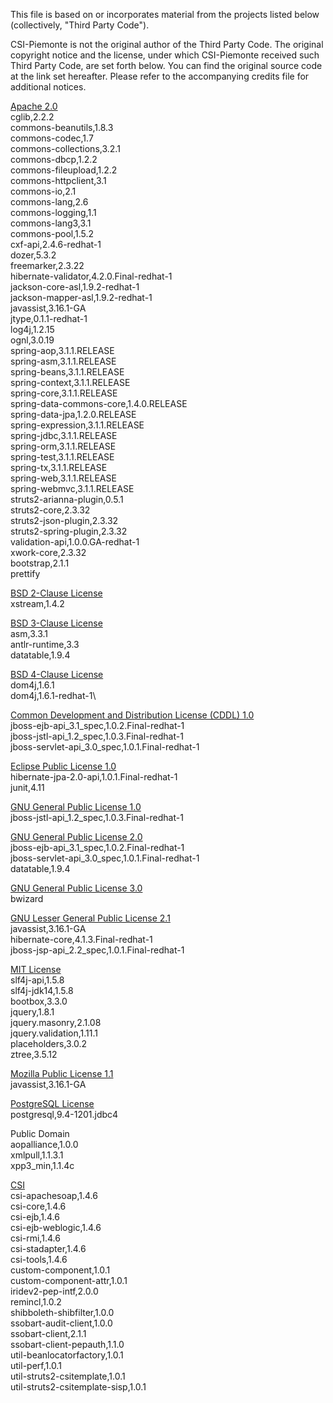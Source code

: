 This file is based on or incorporates material from the projects listed below
(collectively, "Third Party Code").

CSI-Piemonte is not the original author of the Third Party Code.
The original copyright notice and the license, under which CSI-Piemonte received such Third Party Code,
are set forth below. You can find the original source code at the link set hereafter.
Please refer to the accompanying credits file for additional notices.

[Apache 2.0](../lib/third-party-licenses/APACHE%202.0-LICENSE.txt)\
cglib,2.2.2\
commons-beanutils,1.8.3\
commons-codec,1.7\
commons-collections,3.2.1\
commons-dbcp,1.2.2\
commons-fileupload,1.2.2\
commons-httpclient,3.1\
commons-io,2.1\
commons-lang,2.6\
commons-logging,1.1\
commons-lang3,3.1\
commons-pool,1.5.2\
cxf-api,2.4.6-redhat-1\
dozer,5.3.2\
freemarker,2.3.22\
hibernate-validator,4.2.0.Final-redhat-1\
jackson-core-asl,1.9.2-redhat-1\
jackson-mapper-asl,1.9.2-redhat-1\
javassist,3.16.1-GA\
jtype,0.1.1-redhat-1\
log4j,1.2.15\
ognl,3.0.19\
spring-aop,3.1.1.RELEASE\
spring-asm,3.1.1.RELEASE\
spring-beans,3.1.1.RELEASE\
spring-context,3.1.1.RELEASE\
spring-core,3.1.1.RELEASE\
spring-data-commons-core,1.4.0.RELEASE\
spring-data-jpa,1.2.0.RELEASE\
spring-expression,3.1.1.RELEASE\
spring-jdbc,3.1.1.RELEASE\
spring-orm,3.1.1.RELEASE\
spring-test,3.1.1.RELEASE\
spring-tx,3.1.1.RELEASE\
spring-web,3.1.1.RELEASE\
spring-webmvc,3.1.1.RELEASE\
struts2-arianna-plugin,0.5.1\
struts2-core,2.3.32\
struts2-json-plugin,2.3.32\
struts2-spring-plugin,2.3.32\
validation-api,1.0.0.GA-redhat-1\
xwork-core,2.3.32\
bootstrap,2.1.1\
prettify

[BSD 2-Clause License](../lib/third-party-licenses/BSD%202-CLAUSE-LICENSE.txt)\
xstream,1.4.2

[BSD 3-Clause License](../lib/third-party-licenses/BSD%203-CLAUSE-LICENSE.txt)\
asm,3.3.1\
antlr-runtime,3.3\
datatable,1.9.4

[BSD 4-Clause License](../lib/third-party-licenses/BSD%204-CLAUSE-LICENSE.txt)\
dom4j,1.6.1\
dom4j,1.6.1-redhat-1\

[Common Development and Distribution License (CDDL) 1.0](../lib/third-party-licenses/CDDL%201.0-LICENSE.txt)\
jboss-ejb-api_3.1_spec,1.0.2.Final-redhat-1\
jboss-jstl-api_1.2_spec,1.0.3.Final-redhat-1\
jboss-servlet-api_3.0_spec,1.0.1.Final-redhat-1

[Eclipse Public License 1.0](../lib/third-party-licenses/EPL%201.0-LICENSE.txt)\
hibernate-jpa-2.0-api,1.0.1.Final-redhat-1\
junit,4.11

[GNU General Public License 1.0](../lib/third-party-licenses/GPL%201.0.txt)\
jboss-jstl-api_1.2_spec,1.0.3.Final-redhat-1

[GNU General Public License 2.0](../lib/third-party-licenses/GPL%202.0.txt)\
jboss-ejb-api_3.1_spec,1.0.2.Final-redhat-1\
jboss-servlet-api_3.0_spec,1.0.1.Final-redhat-1\
datatable,1.9.4

[GNU General Public License 3.0](../lib/third-party-licenses/GPL%203.0-LICENSE.txt)\
bwizard

[GNU Lesser General Public License 2.1](../lib/third-party-licenses/LGPL%202.1-LICENSE.txt)\
javassist,3.16.1-GA\
hibernate-core,4.1.3.Final-redhat-1\
jboss-jsp-api_2.2_spec,1.0.1.Final-redhat-1

[MIT License](../lib/third-party-licenses/MIT-LICENSE.txt)\
slf4j-api,1.5.8\
slf4j-jdk14,1.5.8\
bootbox,3.3.0\
jquery,1.8.1\
jquery.masonry,2.1.08\
jquery.validation,1.11.1\
placeholders,3.0.2\
ztree,3.5.12

[Mozilla Public License 1.1](../lib/third-party-licenses/MPL%201.1-LICENSE.txt)\
javassist,3.16.1-GA

[PostgreSQL License](../lib/third-party-licenses/POSTGRESQL-LICENSE.txt)\
postgresql,9.4-1201.jdbc4

Public Domain\
aopalliance,1.0.0\
xmlpull,1.1.3.1\
xpp3_min,1.1.4c


[CSI](../lib/third-party-licenses/CSI.txt)\
csi-apachesoap,1.4.6\
csi-core,1.4.6\
csi-ejb,1.4.6\
csi-ejb-weblogic,1.4.6\
csi-rmi,1.4.6\
csi-stadapter,1.4.6\
csi-tools,1.4.6\
custom-component,1.0.1\
custom-component-attr,1.0.1\
iridev2-pep-intf,2.0.0\
remincl,1.0.2\
shibboleth-shibfilter,1.0.0\
ssobart-audit-client,1.0.0\
ssobart-client,2.1.1\
ssobart-client-pepauth,1.1.0\
util-beanlocatorfactory,1.0.1\
util-perf,1.0.1\
util-struts2-csitemplate,1.0.1\
util-struts2-csitemplate-sisp,1.0.1
